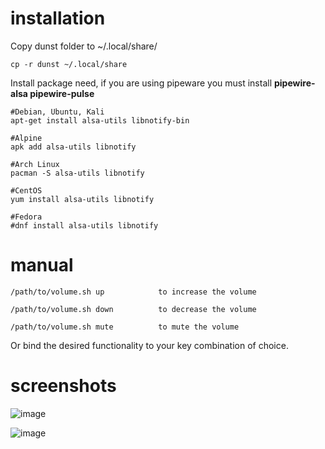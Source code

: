 # installation
Copy dunst folder to ~/.local/share/
```
cp -r dunst ~/.local/share
```
Install package need, if you are using pipeware you must install <b>pipewire-alsa pipewire-pulse</b>
```
#Debian, Ubuntu, Kali
apt-get install alsa-utils libnotify-bin

#Alpine
apk add alsa-utils libnotify

#Arch Linux
pacman -S alsa-utils libnotify

#CentOS
yum install alsa-utils libnotify

#Fedora
#dnf install alsa-utils libnotify
```

# manual

```
/path/to/volume.sh up            to increase the volume

/path/to/volume.sh down          to decrease the volume

/path/to/volume.sh mute          to mute the volume
```

Or bind the desired functionality to your key combination of choice.
# screenshots
![image](https://github.com/wildan-pratama/volume-notification/assets/84622086/594d973d-faaf-44d8-9882-91615c261134)

![image](https://github.com/wildan-pratama/volume-notification/assets/84622086/8202e80a-1cc8-4e20-9e1f-59cbb68554a1)
